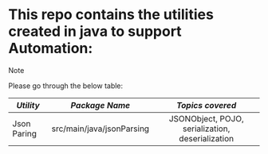 # This repo contains the utilities created in java to support Automation:

> [!NOTE]
> Please go through the below table:

| **_Utility_** |    **_Package Name_**     |               **_Topics covered_**               |
|---------------|:-------------------------:|:------------------------------------------------:|
| Json Paring   | src/main/java/jsonParsing | JSONObject, POJO, serialization, deserialization | 

